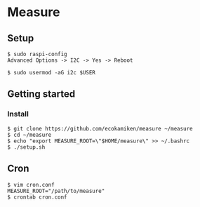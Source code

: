 # Measure

## Setup

```
$ sudo raspi-config
Advanced Options -> I2C -> Yes -> Reboot

$ sudo usermod -aG i2c $USER
```

## Getting started

### Install

```
$ git clone https://github.com/ecokamiken/measure ~/measure
$ cd ~/measure
$ echo "export MEASURE_ROOT=\"$HOME/measure\" >> ~/.bashrc
$ ./setup.sh
```

## Cron

```
$ vim cron.conf
MEASURE_ROOT="/path/to/measure"
$ crontab cron.conf
```
